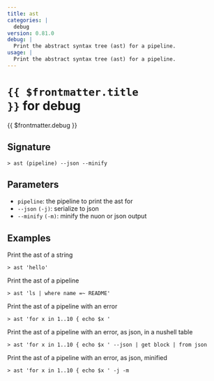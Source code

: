 ```yaml
---
title: ast
categories: |
  debug
version: 0.81.0
debug: |
  Print the abstract syntax tree (ast) for a pipeline.
usage: |
  Print the abstract syntax tree (ast) for a pipeline.
---
```


# <code>{{ $frontmatter.title }}</code> for debug

<div class='command-title'>{{ $frontmatter.debug }}</div>

## Signature

```> ast (pipeline) --json --minify```

## Parameters

 -  `pipeline`: the pipeline to print the ast for
 -  `--json` `(-j)`: serialize to json
 -  `--minify` `(-m)`: minify the nuon or json output

## Examples

Print the ast of a string
```shell
> ast 'hello'

```

Print the ast of a pipeline
```shell
> ast 'ls | where name =~ README'

```

Print the ast of a pipeline with an error
```shell
> ast 'for x in 1..10 { echo $x '

```

Print the ast of a pipeline with an error, as json, in a nushell table
```shell
> ast 'for x in 1..10 { echo $x ' --json | get block | from json

```

Print the ast of a pipeline with an error, as json, minified
```shell
> ast 'for x in 1..10 { echo $x ' -j -m

```
